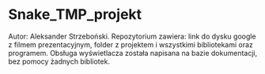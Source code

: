 # Snake_TMP_projekt
Autor: Aleksander Strzeboński.
Repozytorium zawiera:
link do dysku google z filmem prezentacyjnym, 
folder z projektem i wszystkimi bibliotekami oraz programem.
Obsługa wyświetlacza została napisana na bazie dokumentacji, bez pomocy żadnych bibliotek.
